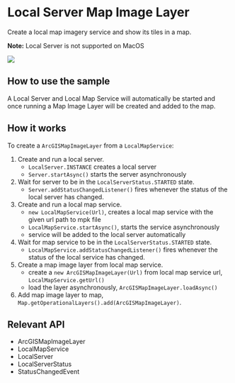 <h1>Local Server Map Image Layer</h1>

<p>Create a local map imagery service and show its tiles in a map.</p>

<p><b>Note:</b> Local Server is not supported on MacOS</p>

<img src="LocalServerMapImageLayer.png"/>

<h2>How to use the sample</h2>

<p>A Local Server and Local Map Service will automatically be started and once running a Map Image Layer will be created and added to the map. </p>

<h2>How it works</h2>

<p>To create a <code>ArcGISMapImageLayer</code> from a <code>LocalMapService</code>:</p>

<ol>
<li>Create and run a local server.
<ul><li><code>LocalServer.INSTANCE</code> creates a local server</li>
<li><code>Server.startAsync()</code> starts the server asynchronously</li></ul></li>
<li>Wait for server to be in the  <code>LocalServerStatus.STARTED</code> state.
<ul><li><code>Server.addStatusChangedListener()</code> fires whenever the status of the local server has changed.</li></ul></li>
<li>Create and run a local map service.
<ul><li><code>new LocalMapService(Url)</code>, creates a local map service with the given url path to mpk file</li>
<li><code>LocalMapService.startAsync()</code>, starts the service asynchronously</li>
<li>service will be added to the local server automatically</li></ul></li>
<li>Wait for map service to be in the  <code>LocalServerStatus.STARTED</code> state.
<ul><li><code>LocalMapService.addStatusChangedListener()</code> fires whenever the status of the local service has changed.</li></ul></li>
<li>Create a map image layer from local map service.
<ul><li>create a <code>new ArcGISMapImageLayer(Url)</code> from local map service url, <code>LocalMapService.getUrl()</code></li>
<li>load the layer asynchronously, <code>ArcGISMapImageLayer.loadAsync()</code></li></ul></li>
<li>Add map image layer to map, <code>Map.getOperationalLayers().add(ArcGISMapImageLayer)</code>.</li>
</ol>

<h2>Relevant API</h2>
<ul>
<li>ArcGISMapImageLayer</li>
<li>LocalMapService</li>
<li>LocalServer</li>
<li>LocalServerStatus</li>
<li>StatusChangedEvent</li>
</ul>

